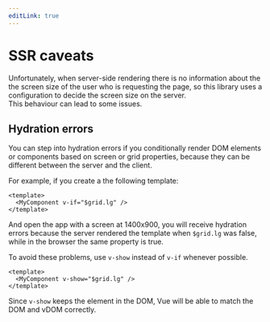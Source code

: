 ```yaml
---
editLink: true
---
```


# SSR caveats

Unfortunately, when server-side rendering there is no information about the the screen size of the user who is requesting the page, so this library uses a configuration to decide the screen size on the server.<br>
This behaviour can lead to some issues.

## Hydration errors

You can step into hydration errors if you conditionally render DOM elements or components based on screen or grid properties, because they can be different between the server and the client.

For example, if you create a the following template:
```vue
<template>
  <MyComponent v-if="$grid.lg" />
</template>
```

And open the app with a screen at 1400x900, you will receive hydration errors because the server rendered the template when `$grid.lg` was false, while in the browser the same property is true.

To avoid these problems, use `v-show` instead of `v-if` whenever possible.

```vue
<template>
  <MyComponent v-show="$grid.lg" />
</template>
```

Since `v-show` keeps the element in the DOM, Vue will be able to match the DOM and vDOM correctly.

